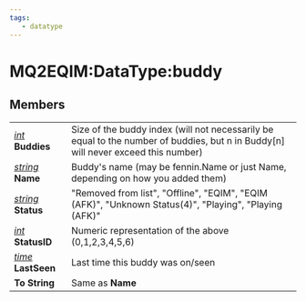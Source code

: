 ```yaml
---
tags:
   - datatype
---
```

# MQ2EQIM:DataType:buddy

## Members

|  |  |
| :--- | :--- |
| [_int_](../../../reference/data-types/datatype-int.md) **Buddies** | Size of the buddy index \(will not necessarily be equal to the number of buddies, but n in Buddy\[n\] will never exceed this number\) |
| [_string_]() **Name** | Buddy's name \(may be fennin.Name or just Name, depending on how you added them\) |
| [_string_]() **Status** | "Removed from list", "Offline", "EQIM", "EQIM \(AFK\)", "Unknown Status\(4\)", "Playing", "Playing \(AFK\)" |
| [_int_](../../../reference/data-types/datatype-int.md) **StatusID** | Numeric representation of the above \(0,1,2,3,4,5,6\) |
| [_time_](../../../reference/data-types/datatype-time.md) **LastSeen** | Last time this buddy was on/seen |
| **To String** | Same as **Name** |
